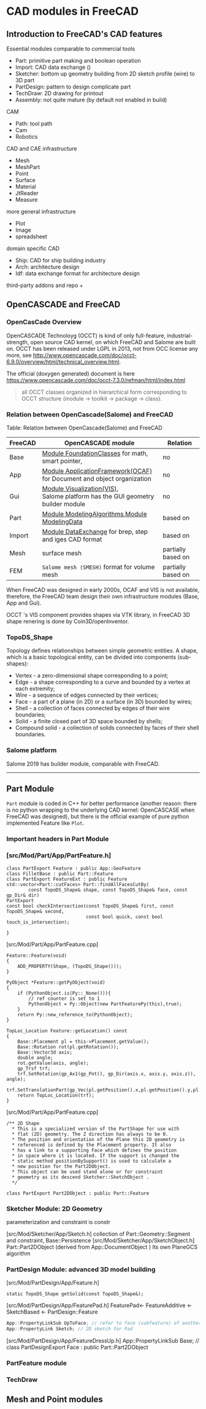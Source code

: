 
# CAD modules in FreeCAD

## Introduction to FreeCAD's CAD features

Essential modules comparable to commercial tools

+ Part: primitive part making and boolean operation
+ Import: CAD data exchange ()
+ Sketcher: bottom up geometry building from 2D sketch profile (wire) to 3D part
+ PartDesign: pattern to design complicate part
+ TechDraw: 2D drawing for printout
+ Assembly: not quite mature (by default not enabled in build)

CAM
+ Path: tool path
+ Cam
+ Robotics

CAD and CAE infrastructure
+ Mesh
+ MeshPart
+ Point
+ Surface
+ Material
+ JtReader
+ Measure

more general infrastructure
+ Plot
+ Image
+ spreadsheet

domain specific CAD
+ Ship: CAD for ship building industry
+ Arch: architecture design
+ Idf:  data exchange format for architecture design

third-party addons and repo
+ 



## OpenCASCADE and FreeCAD

### OpenCasCade Overview

OpenCASCADE Technoloyg (OCCT) is kind of only full-feature, industrial-strength, open source CAD kernel, on which FreeCAD and Salome are built on. OCCT has been released under LGPL in 2013, not from OCC license any more, see <http://www.opencascade.com/doc/occt-6.9.0/overview/html/technical_overview.html>.

The official (doxygen generated) document is here https://www.opencascade.com/doc/occt-7.3.0/refman/html/index.html

> all OCCT classes organized in hierarchical form corresponding to OCCT  structure (module -> toolkit -> package -> class).



### Relation between OpenCascade(Salome) and FreeCAD

Table: Relation between OpenCascade(Salome) and FreeCAD

| FreeCAD | OpenCASCADE module                                           | Relation           |
| ------- | ------------------------------------------------------------ | ------------------ |
| Base    | [Module FoundationClasses](https://www.opencascade.com/doc/occt-7.3.0/refman/html/module_foundationclasses.html) for math, smart pointer, | no                 |
| App     | [Module ApplicationFramework(OCAF)](https://www.opencascade.com/doc/occt-7.3.0/refman/html/module_applicationframework.html)<br />for Document and object organization | no                 |
| Gui     | [Module Visualization(VIS)](https://www.opencascade.com/doc/occt-7.3.0/refman/html/module_visualization.html), <br /> Salome platform has the GUI geometry builder module | no                 |
| Part    | [Module ModelingAlgorithms](https://www.opencascade.com/doc/occt-7.3.0/refman/html/module_modelingalgorithms.html),[Module ModelingData](https://www.opencascade.com/doc/occt-7.3.0/refman/html/module_modelingdata.html) | based on           |
| Import  | [Module DataExchange](https://www.opencascade.com/doc/occt-7.3.0/refman/html/module_dataexchange.html) for brep, step and iges CAD format | based on           |
| Mesh    | surface mesh                                                 | partially based on |
| FEM     | `Salome mesh (SMESH)` format for volume mesh                 | partially based on |

When FreeCAD was designed in early 2000s, OCAF and VIS is not available, therefore, the FreeCAD team design their own infrastructure modules (Base, App and Gui).  

OCCT 's VIS component provides shapes via VTK library, in FreeCAD 3D shape renering is done by Coin3D/openInventor.


### TopoDS_Shape

Topology defines relationships between simple geometric entities. A shape, which is a basic topological entity, can be divided into components (sub-shapes):

- Vertex - a zero-dimensional shape corresponding to a point;
- Edge - a shape corresponding to a curve and bounded by a vertex at each extremity;
- Wire - a sequence of edges connected by their vertices;
- Face - a part of a plane (in 2D) or a surface (in 3D) bounded by wires;
- Shell - a collection of faces connected by edges of their wire boundaries;
- Solid - a finite closed part of 3D space bounded by shells;
- Compound solid - a collection of solids connected by faces of their shell boundaries.


### Salome platform

Salome 2019 has builder module, comparable with FreeCAD. 



**********************************************************************

## Part Module

`Part` module is coded in C++ for better performance (another reason: there is no python wrapping to the underlying CAD kernel: OpenCASCASE when FreeCAD was designed), but there is the official example of pure python implemented Feature like `Plot`. 



### Important headers in Part Module


### [src/Mod/Part/App/PartFeature.h]
```
class PartExport Feature : public App::GeoFeature
class FilletBase : public Part::Feature
class PartExport FeatureExt : public Feature
std::vector<Part::cutFaces> Part::findAllFacesCutBy(
        const TopoDS_Shape& shape, const TopoDS_Shape& face, const gp_Dir& dir)
PartExport
const bool checkIntersection(const TopoDS_Shape& first, const TopoDS_Shape& second,
                             const bool quick, const bool touch_is_intersection);

}
```

[src/Mod/Part/App/PartFeature.cpp]
```
Feature::Feature(void)
{
    ADD_PROPERTY(Shape, (TopoDS_Shape()));
}

PyObject *Feature::getPyObject(void)
{
    if (PythonObject.is(Py::_None())){
        // ref counter is set to 1
        PythonObject = Py::Object(new PartFeaturePy(this),true);
    }
    return Py::new_reference_to(PythonObject);
}

TopLoc_Location Feature::getLocation() const
{
    Base::Placement pl = this->Placement.getValue();
    Base::Rotation rot(pl.getRotation());
    Base::Vector3d axis;
    double angle;
    rot.getValue(axis, angle);
    gp_Trsf trf;
    trf.SetRotation(gp_Ax1(gp_Pnt(), gp_Dir(axis.x, axis.y, axis.z)), angle);
    trf.SetTranslationPart(gp_Vec(pl.getPosition().x,pl.getPosition().y,pl.getPosition().z));
    return TopLoc_Location(trf);
}
```
[src/Mod/Part/App/PartFeature.cpp]

```
/** 2D Shape
  * This is a specialized version of the PartShape for use with
  * flat (2D) geometry. The Z direction has always to be 0.
  * The position and orientation of the Plane this 2D geometry is
  * referenced is defined by the Placement property. It also
  * has a link to a supporting Face which defines the position
  * in space where it is located. If the support is changed the
  * static method positionBySupport() is used to calculate a
  * new position for the Part2DObject.
  * This object can be used stand alone or for constraint
  * geometry as its descend Sketcher::SketchObject .
  */

class PartExport Part2DObject : public Part::Feature
```

### Sketcher Module: 2D Geometry

parameterization and constraint is constr

[src/Mod/Sketcher/App/Sketch.h]  collection of Part::Geometry::Segment  and constraint, Base::Persistence
[src/Mod/Sketcher/App/SketchObject.h]  Part::Part2DObject (derived from App::DocumentObject )
Its own PlaneGCS algorithm

### PartDesign Module: advanced 3D model building
[src/Mod/PartDesign/App/Feature.h]

```class PartDesignExport Feature : public Part::Feature
static TopoDS_Shape getSolid(const TopoDS_Shape&);
```

[src/Mod/PartDesign/App/FeaturePad.h]
FeaturePad<- FeatureAdditive <- SketchBased <- PartDesign::Feature

```cpp
App::PropertyLinkSub UpToFace; // refer to face (subfeature) of another Feature
App::PropertyLink Sketch; // 2D sketch for Pad

```
[src/Mod/PartDesign/App/FeatureDressUp.h]
App::PropertyLinkSub Base; //
class PartDesignExport Face : public Part::Part2DObject


###  PartFeature module


### TechDraw 


## Mesh and Point modules
